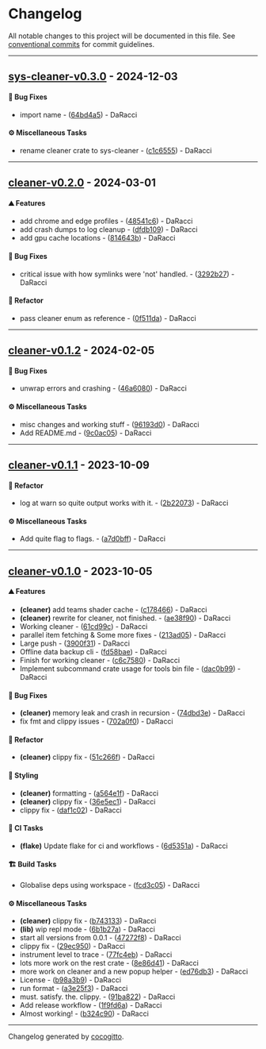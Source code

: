 # Changelog
All notable changes to this project will be documented in this file. See [conventional commits](https://www.conventionalcommits.org/) for commit guidelines.

- - -
## [sys-cleaner-v0.3.0](https://github.com/AMTSupport/tools/compare/c1c6555e020b2a406e5178eb22e2653d6c733a00..sys-cleaner-v0.3.0) - 2024-12-03
#### <!-- 1 -->🐛 Bug Fixes
- import name - ([64bd4a5](https://github.com/AMTSupport/tools/commit/64bd4a5767218cf17cc6767bd5f3304aac47f08c)) - DaRacci
#### <!-- 9 -->⚙️ Miscellaneous Tasks
- rename cleaner crate to sys-cleaner - ([c1c6555](https://github.com/AMTSupport/tools/commit/c1c6555e020b2a406e5178eb22e2653d6c733a00)) - DaRacci

- - -

## [cleaner-v0.2.0](https://github.com/AMTSupport/tools/compare/cleaner-v0.1.2..cleaner-v0.2.0) - 2024-03-01
#### <!-- 0 -->⛰️  Features
- add chrome and edge profiles - ([48541c6](https://github.com/AMTSupport/tools/commit/48541c6980fc6d09368f596d68b874bd613841c6)) - DaRacci
- add crash dumps to log cleanup - ([dfdb109](https://github.com/AMTSupport/tools/commit/dfdb109bc02627aadd03905f25010af6d6d3bc53)) - DaRacci
- add gpu cache locations - ([814643b](https://github.com/AMTSupport/tools/commit/814643ba06eb0d0bd2ee3f05a4406827758e0a85)) - DaRacci
#### <!-- 1 -->🐛 Bug Fixes
- critical issue with how symlinks were 'not' handled. - ([3292b27](https://github.com/AMTSupport/tools/commit/3292b27179a317ee2139305fb20e6df5a61091b1)) - DaRacci
#### <!-- 2 -->🚜 Refactor
- pass cleaner enum as reference - ([0f511da](https://github.com/AMTSupport/tools/commit/0f511daeac061c730668266029cfa08d42c2cbbc)) - DaRacci

- - -

## [cleaner-v0.1.2](https://github.com/AMTSupport/tools/compare/cleaner-v0.1.1..cleaner-v0.1.2) - 2024-02-05
#### <!-- 1 -->🐛 Bug Fixes
- unwrap errors and crashing - ([46a6080](https://github.com/AMTSupport/tools/commit/46a60808fe0fcffe908e262d9015f312ebcf0a09)) - DaRacci
#### <!-- 9 -->⚙️ Miscellaneous Tasks
- misc changes and working stuff - ([96193d0](https://github.com/AMTSupport/tools/commit/96193d0f13605dde84739df57ed11c011ffab799)) - DaRacci
- Add README.md - ([9c0ac05](https://github.com/AMTSupport/tools/commit/9c0ac05241d27c2f1b7e33cb54f5ef89d3114f17)) - DaRacci

- - -

## [cleaner-v0.1.1](https://github.com/AMTSupport/tools/compare/backup-v0.1.0..cleaner-v0.1.1) - 2023-10-09
#### <!-- 2 -->🚜 Refactor
- log at warn so quite output works with it. - ([2b22073](https://github.com/AMTSupport/tools/commit/2b22073f70f23cdd858de297e003f4680fcf79c4)) - DaRacci
#### <!-- 9 -->⚙️ Miscellaneous Tasks
- Add quite flag to flags. - ([a7d0bff](https://github.com/AMTSupport/tools/commit/a7d0bffec7921c619f8c2d269fcadd78fdc94b02)) - DaRacci

- - -

## [cleaner-v0.1.0](https://github.com/AMTSupport/tools/compare/5678af914fbd25777e9a28dbaaf557a016530b7d..cleaner-v0.1.0) - 2023-10-05
#### <!-- 0 -->⛰️  Features
- **(cleaner)** add teams shader cache - ([c178466](https://github.com/AMTSupport/tools/commit/c178466a6a18b4a768367980ff368ee00e928043)) - DaRacci
- **(cleaner)** rewrite for cleaner, not finished. - ([ae38f90](https://github.com/AMTSupport/tools/commit/ae38f9018595a8ab382a9f9b413d6bf956973eb2)) - DaRacci
- Working cleaner - ([61cd99c](https://github.com/AMTSupport/tools/commit/61cd99cc4c83c6ebef5cd95a5d813ccd6d6daacd)) - DaRacci
- parallel item fetching & Some more fixes - ([213ad05](https://github.com/AMTSupport/tools/commit/213ad0570c5d4028251c0cadb2effa729ad408cd)) - DaRacci
- Large push - ([3900f31](https://github.com/AMTSupport/tools/commit/3900f31c4e6a1a829990d8ebced1c8b91c0c825c)) - DaRacci
- Offline data backup cli - ([fd58bae](https://github.com/AMTSupport/tools/commit/fd58bae2be9ed212d29b36a3f0cd8cb25d19b6ad)) - DaRacci
- Finish for working cleaner - ([c6c7580](https://github.com/AMTSupport/tools/commit/c6c758065bcfda1907369d4314c2d97aa9698fda)) - DaRacci
- Implement subcommand crate usage for tools bin file - ([dac0b99](https://github.com/AMTSupport/tools/commit/dac0b9964ac95a05295ff6dce337b7371064bc76)) - DaRacci
#### <!-- 1 -->🐛 Bug Fixes
- **(cleaner)** memory leak and crash in recursion - ([74dbd3e](https://github.com/AMTSupport/tools/commit/74dbd3ea7946dfc5c0e5169d36f50bbf7684eb73)) - DaRacci
- fix fmt and clippy issues - ([702a0f0](https://github.com/AMTSupport/tools/commit/702a0f0c63bd4c32971f142e133ade3bd804e0dd)) - DaRacci
#### <!-- 2 -->🚜 Refactor
- **(cleaner)** clippy fix - ([51c266f](https://github.com/AMTSupport/tools/commit/51c266f4fbb1c5100fbb5834af7f1740a88d2da3)) - DaRacci
#### <!-- 5 -->🎨 Styling
- **(cleaner)** formatting - ([a564e1f](https://github.com/AMTSupport/tools/commit/a564e1f50cfae0e0241852d9297ccbed0da0befa)) - DaRacci
- **(cleaner)** clippy fix - ([36e5ec1](https://github.com/AMTSupport/tools/commit/36e5ec1232a5ff6fb6e90665a3e0e4bf4b866d78)) - DaRacci
- clippy fix - ([daf1c02](https://github.com/AMTSupport/tools/commit/daf1c02a2657655a992c020561f7f3006c7ccda2)) - DaRacci
#### <!-- 7 -->🤖 CI Tasks
- **(flake)** Update flake for ci and workflows - ([6d5351a](https://github.com/AMTSupport/tools/commit/6d5351a5c8fd5588bd3ea866864fe6ff72bd911f)) - DaRacci
#### <!-- 8 -->🏗️ Build Tasks
- Globalise deps using workspace - ([fcd3c05](https://github.com/AMTSupport/tools/commit/fcd3c056c79fc749701dee7e94c7819a50a56cd1)) - DaRacci
#### <!-- 9 -->⚙️ Miscellaneous Tasks
- **(cleaner)** clippy fix - ([b743133](https://github.com/AMTSupport/tools/commit/b743133b1ec321cfb3e3082872b4ac7dc0cb3461)) - DaRacci
- **(lib)** wip repl mode - ([6b1b27a](https://github.com/AMTSupport/tools/commit/6b1b27a6ad6f84740c17d88305bef1a1ee0c4fc7)) - DaRacci
- start all versions from 0.0.1 - ([47272f8](https://github.com/AMTSupport/tools/commit/47272f8fad2c414854177f81625713634fa0cb7e)) - DaRacci
- clippy fix - ([29ec950](https://github.com/AMTSupport/tools/commit/29ec950f789f7988a1e46e6030e4c5cd4b8a93df)) - DaRacci
- instrument level to trace - ([77fc4eb](https://github.com/AMTSupport/tools/commit/77fc4eb1c5953f4684fd9c07ae62347d432f73c9)) - DaRacci
- lots more work on the rest crate - ([8e86d41](https://github.com/AMTSupport/tools/commit/8e86d4183789a7fe8fd106deac17020c1be17db8)) - DaRacci
- more work on cleaner and a new popup helper - ([ed76db3](https://github.com/AMTSupport/tools/commit/ed76db391ff4762053e3ba4ab19b2b5670acdd14)) - DaRacci
- License - ([b98a3b9](https://github.com/AMTSupport/tools/commit/b98a3b924d2c1aa96e63a8bac3f87d4c239d61e3)) - DaRacci
- run format - ([a3e25f3](https://github.com/AMTSupport/tools/commit/a3e25f39780776deaf47726c77f2ff275c7efb42)) - DaRacci
- must. satisfy. the. clippy. - ([91ba822](https://github.com/AMTSupport/tools/commit/91ba822ce914db2635e97b41785edcb1f740f6e4)) - DaRacci
- Add release workflow - ([1f9fd6a](https://github.com/AMTSupport/tools/commit/1f9fd6a557190df13165718063211a5b21245707)) - DaRacci
- Almost working! - ([b324c90](https://github.com/AMTSupport/tools/commit/b324c905cbd57e0c9b5c7db3e261c4a2cc8e0e9c)) - DaRacci

- - -

Changelog generated by [cocogitto](https://github.com/cocogitto/cocogitto).